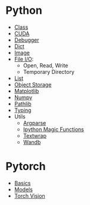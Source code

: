 # Python 
- [Class](./tutorials/class.md)
- [CUDA](./tutorials/cuda.md)
- [Debugger](./tutorials/debugger_tips.md)
- [Dict](./tutorials/dict.md)
- [Image](./tutorials/image.md)
- [File I/O](./tutorials/file_io.md): 
  - Open, Read, Write
  - Temporary Directory
- [List](./tutorials/list.md)
- [Object Storage](./object_storage.md)
- [Matplotlib](./tutorials/matplotlib.md)
- [Numpy](./tutorials/numpy.md)
- [Pathlib](./tutorials/pathlib.md)
- [Typing](./tutorials/typing.md)
- Utils
  - [Argparse](./tutorials/argparse.md)
  - [Ipython Magic Functions](./tutorials/ipython_magic_functions.md)
  - [Textwrap](./tutorials/textwrap.md)
  - [Wandb](./tutorials/wandb.md)
# Pytorch
- [Basics](./tutorials/torch_basics.md)
- [Models](./tutorials/torch_models.md)
- [Torch Vision](./tutorials/torch_vision.md)
